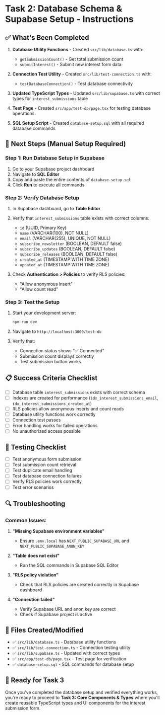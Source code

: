 # Task 2: Database Schema & Supabase Setup - Instructions

## ✅ What's Been Completed

1. **Database Utility Functions** - Created `src/lib/database.ts` with:
   - `getSubmissionCount()` - Get total submission count
   - `submitInterest()` - Submit new interest form data

2. **Connection Test Utility** - Created `src/lib/test-connection.ts` with:
   - `testDatabaseConnection()` - Test database connectivity

3. **Updated TypeScript Types** - Updated `src/lib/supabase.ts` with correct types for `interest_submissions` table

4. **Test Page** - Created `src/app/test-db/page.tsx` for testing database operations

5. **SQL Setup Script** - Created `database-setup.sql` with all required database commands

## 🔧 Next Steps (Manual Setup Required)

### Step 1: Run Database Setup in Supabase

1. Go to your Supabase project dashboard
2. Navigate to **SQL Editor**
3. Copy and paste the entire contents of `database-setup.sql`
4. Click **Run** to execute all commands

### Step 2: Verify Database Setup

1. In Supabase dashboard, go to **Table Editor**
2. Verify that `interest_submissions` table exists with correct columns:
   - `id` (UUID, Primary Key)
   - `name` (VARCHAR(100), NOT NULL)
   - `email` (VARCHAR(255), UNIQUE, NOT NULL)
   - `subscribe_newsletter` (BOOLEAN, DEFAULT false)
   - `subscribe_updates` (BOOLEAN, DEFAULT false)
   - `subscribe_releases` (BOOLEAN, DEFAULT false)
   - `created_at` (TIMESTAMP WITH TIME ZONE)
   - `updated_at` (TIMESTAMP WITH TIME ZONE)

3. Check **Authentication > Policies** to verify RLS policies:
   - "Allow anonymous insert"
   - "Allow count read"

### Step 3: Test the Setup

1. Start your development server:
   ```bash
   npm run dev
   ```

2. Navigate to `http://localhost:3000/test-db`

3. Verify that:
   - Connection status shows "✅ Connected"
   - Submission count displays correctly
   - Test submission button works

## 📋 Success Criteria Checklist

- [ ] Database table `interest_submissions` exists with correct schema
- [ ] Indexes are created for performance (`idx_interest_submissions_email`, `idx_interest_submissions_created_at`)
- [ ] RLS policies allow anonymous inserts and count reads
- [ ] Database utility functions work correctly
- [ ] Connection test passes
- [ ] Error handling works for failed operations
- [ ] No unauthorized access possible

## 🧪 Testing Checklist

- [ ] Test anonymous form submission
- [ ] Test submission count retrieval
- [ ] Test duplicate email handling
- [ ] Test database connection failures
- [ ] Verify RLS policies work correctly
- [ ] Test error scenarios

## 🔍 Troubleshooting

### Common Issues:

1. **"Missing Supabase environment variables"**
   - Ensure `.env.local` has `NEXT_PUBLIC_SUPABASE_URL` and `NEXT_PUBLIC_SUPABASE_ANON_KEY`

2. **"Table does not exist"**
   - Run the SQL commands in Supabase SQL Editor

3. **"RLS policy violation"**
   - Check that RLS policies are created correctly in Supabase dashboard

4. **"Connection failed"**
   - Verify Supabase URL and anon key are correct
   - Check if Supabase project is active

## 📁 Files Created/Modified

- ✅ `src/lib/database.ts` - Database utility functions
- ✅ `src/lib/test-connection.ts` - Connection testing utility
- ✅ `src/lib/supabase.ts` - Updated with correct types
- ✅ `src/app/test-db/page.tsx` - Test page for verification
- ✅ `database-setup.sql` - SQL commands for database setup

## 🚀 Ready for Task 3

Once you've completed the database setup and verified everything works, you're ready to proceed to **Task 3: Core Components & Types** where you'll create reusable TypeScript types and UI components for the interest submission form. 